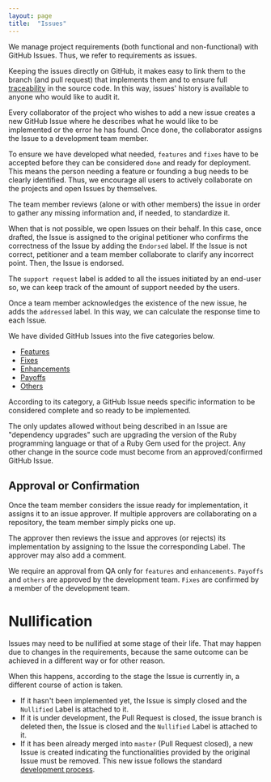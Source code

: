 ```yaml
---
layout: page
title:  "Issues"
---
```


We manage project requirements (both functional and non-functional) with GitHub Issues. Thus, we refer to requirements as issues.

Keeping the issues directly on GitHub, it makes easy to link them to the branch (and pull request) that implements them and to ensure full [traceability](https://inforlife.github.io/process/traceability.html) in the source code. In this way, issues' history is available to anyone who would like to audit it.

Every collaborator of the project who wishes to add a new issue creates a new GitHub Issue where he describes what he would like to be implemented or the error he has found. Once done, the collaborator assigns the Issue to a development team member.

To ensure we have developed what needed, `features` and `fixes` have to be accepted before they can be considered `done` and ready for deployment. This means the person needing a feature or founding a bug needs to be clearly identified. Thus, we encourage all users to actively collaborate on the projects and open Issues by themselves.

The team member reviews (alone or with other members) the issue in order to gather any missing information and, if needed, to standardize it.

When that is not possible, we open Issues on their behalf. In this case, once drafted, the Issue is assigned to the original petitioner who confirms the correctness of the Issue by adding the `Endorsed` label. If the Issue is not correct, petitioner and a team member collaborate to clarify any incorrect point. Then, the Issue is endorsed.

The `support request` label is added to all the issues initiated by an end-user so, we can keep track of the amount of support needed by the users.

Once a team member acknowledges the existence of the new issue, he adds the `addressed` label. In this way, we can calculate the response time to each Issue.

We have divided GitHub Issues into the five categories below.

- [Features](https://inforlife.github.io/process/issues/features.html)
- [Fixes](https://inforlife.github.io/process/issues/fixes.html)
- [Enhancements](https://inforlife.github.io/process/issues/enhancements.html)
- [Payoffs](https://inforlife.github.io/process/issues/payoffs.html)
- [Others](https://inforlife.github.io/process/issues/others.html)

According to its category, a GitHub Issue needs specific information to be considered complete and so ready to be implemented.

<div class="alert info">The only updates allowed without being described in an Issue are "dependency upgrades" such are upgrading the version of the Ruby programming language or that of a Ruby Gem used for the project.
Any other change in the source code must become from an approved/confirmed GitHub Issue.</div>

## Approval or Confirmation

Once the team member considers the issue ready for implementation, it assigns it to an issue approver. If multiple approvers are collaborating on a repository, the team member simply picks one up.

The approver then reviews the issue and approves (or rejects) its implementation by assigning to the Issue the corresponding Label. The approver may also add a comment.

We require an approval from QA only for `features` and `enhancements`.
`Payoffs` and `others` are approved by the development team.
`Fixes` are confirmed by a member of the development team.

# Nullification

Issues may need to be nullified at some stage of their life. That may happen due to changes in the requirements, because the same outcome can be achieved in a different way or for other reason.

When this happens, according to the stage the Issue is currently in, a different course of action is taken.

- If it hasn't been implemented yet, the Issue is simply closed and the  `Nullified` Label is attached to it.
- If it is under development, the Pull Request is closed, the issue branch is deleted then, the Issue is closed and the  `Nullified` Label is attached to it.
- If it has been already merged into `master` (Pull Request closed), a new Issue is created indicating the functionalities provided by the original Issue must be removed. This new issue follows the standard [development process](https://inforlife.github.io/process/development.html).
